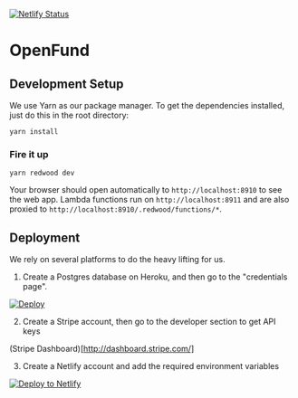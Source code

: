 [![Netlify Status](https://api.netlify.com/api/v1/badges/223a94b2-a8f5-42dc-9bbc-936d7ee2985f/deploy-status)](https://app.netlify.com/sites/silly-hypatia-fa017a/deploys)

# OpenFund

## Development Setup

We use Yarn as our package manager. To get the dependencies installed, just do this in the root directory:

```terminal
yarn install
```

### Fire it up

```terminal
yarn redwood dev
```

Your browser should open automatically to `http://localhost:8910` to see the web app. Lambda functions run on `http://localhost:8911` and are also proxied to `http://localhost:8910/.redwood/functions/*`.


## Deployment

We rely on several platforms to do the heavy lifting for us.

1. Create a Postgres database on Heroku, and then go to the "credentials page".

[![Deploy](https://www.herokucdn.com/deploy/button.svg)](https://heroku.com/deploy?template=https://github.com/moarsel/openfund)


2. Create a Stripe account, then go to the developer section to get API keys

(Stripe Dashboard)[http://dashboard.stripe.com/]

3. Create a Netlify account and add the required environment variables

<a href="https://app.netlify.com/start/deploy?repository=https://github.com/moarsel/openfund"><img src="https://www.netlify.com/img/deploy/button.svg" alt="Deploy to Netlify"></a>

